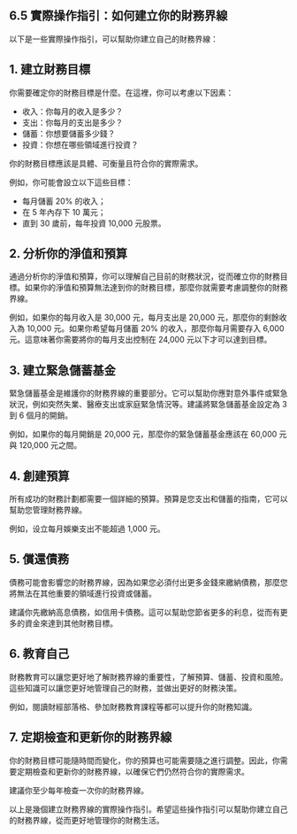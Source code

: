 ## 6.5 實際操作指引：如何建立你的財務界線

以下是一些實際操作指引，可以幫助你建立自己的財務界線：

## 1. 建立財務目標

你需要確定你的財務目標是什麼。在這裡，你可以考慮以下因素：

- 收入：你每月的收入是多少？
- 支出：你每月的支出是多少？
- 儲蓄：你想要儲蓄多少錢？
- 投資：你想在哪些領域進行投資？

你的財務目標應該是具體、可衡量且符合你的實際需求。

例如，你可能會設立以下這些目標：

- 每月儲蓄 20% 的收入；
- 在 5 年內存下 10 萬元；
- 直到 30 歲前，每年投資 10,000 元股票。

## 2. 分析你的淨值和預算

通過分析你的淨值和預算，你可以理解自己目前的財務狀況，從而確立你的財務目標。如果你的淨值和預算無法達到你的財務目標，那麼你就需要考慮調整你的財務界線。

例如，如果你的每月收入是 30,000 元，每月支出是 20,000 元，那麼你的剩餘收入為 10,000 元。如果你希望每月儲蓄 20% 的收入，那麼你每月需要存入 6,000 元。這意味著你需要將你的每月支出控制在 24,000 元以下才可以達到目標。

## 3. 建立緊急儲蓄基金

緊急儲蓄基金是維護你的財務界線的重要部分。它可以幫助你應對意外事件或緊急狀況，例如突然失業、醫療支出或家庭緊急情況等。建議將緊急儲蓄基金設定為 3 到 6 個月的開銷。

例如，如果你的每月開銷是 20,000 元，那麼你的緊急儲蓄基金應該在 60,000 元與 120,000 元之間。

## 4. 創建預算

所有成功的財務計劃都需要一個詳細的預算。預算是您支出和儲蓄的指南，它可以幫助您管理財務界線。

例如，设立每月娛樂支出不能超過 1,000 元。

## 5. 償還債務

債務可能會影響您的財務界線，因為如果您必須付出更多金錢來繳納債務，那麼您將無法在其他重要的領域進行投資或儲蓄。

建議你先繳納高息債務，如信用卡債務。這可以幫助您節省更多的利息，從而有更多的資金來達到其他財務目標。

## 6. 教育自己

財務教育可以讓您更好地了解財務界線的重要性，了解預算、儲蓄、投資和風險。這些知識可以讓您更好地管理自己的財務，並做出更好的財務決策。

例如，閱讀財經部落格、參加財務教育課程等都可以提升你的財務知識。

## 7. 定期檢查和更新你的財務界線

你的財務目標可能隨時間而變化，你的預算也可能需要隨之進行調整。因此，你需要定期檢查和更新你的財務界線，以確保它們仍然符合你的實際需求。

建議你至少每年檢查一次你的財務界線。

以上是幾個建立財務界線的實際操作指引。希望這些操作指引可以幫助你建立自己的財務界線，從而更好地管理你的財務生活。